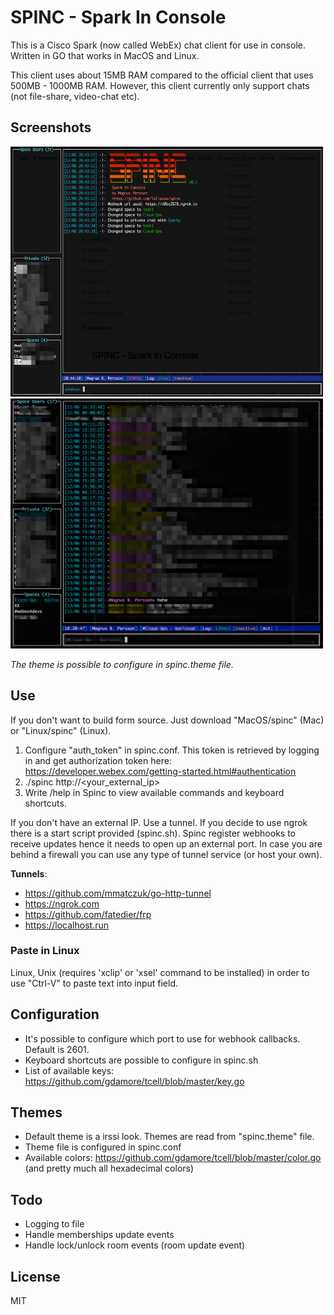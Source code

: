 # SPINC - Spark In Console
This is a Cisco Spark (now called WebEx) chat client for use in console. Written in GO that works in MacOS and Linux.

This client uses about 15MB RAM compared to the official client that uses 500MB - 1000MB RAM.
However, this client currently only support chats (not file-share, video-chat etc).

## Screenshots
<img src="./theme1.png" width="500px" height="400px"/>
<img src="./theme1_2.png" width="500px" height="400px"/>

<i>The theme is possible to configure in spinc.theme file.</i>
## Use
If you don't want to build form source. Just download "MacOS/spinc" (Mac) or "Linux/spinc" (Linux).

1. Configure "auth_token" in spinc.conf. This token is retrieved by logging in and get authorization token here: https://developer.webex.com/getting-started.html#authentication
2. ./spinc http://<your_external_ip>
3. Write /help in Spinc to view available commands and keyboard shortcuts.

If you don't have an external IP. Use a tunnel. If you decide to use ngrok there is a start script provided (spinc.sh). Spinc register webhooks to receive updates
hence it needs to open up an external port. In case you are behind a firewall you can use any type of tunnel service (or host your own).

<b>Tunnels</b>:
* https://github.com/mmatczuk/go-http-tunnel
* https://ngrok.com
* https://github.com/fatedier/frp
* https://localhost.run

### Paste in Linux
Linux, Unix (requires 'xclip' or 'xsel' command to be installed) in order to use "Ctrl-V" to paste text into input field.

## Configuration
- It's possible to configure which port to use for webhook callbacks. Default is 2601.
- Keyboard shortcuts are possible to configure in spinc.sh
- List of available keys: https://github.com/gdamore/tcell/blob/master/key.go

## Themes
- Default theme is a irssi look. Themes are read from "spinc.theme" file.
- Theme file is configured in spinc.conf
- Available colors: https://github.com/gdamore/tcell/blob/master/color.go (and pretty much all hexadecimal colors)

## Todo
- Logging to file
- Handle memberships update events
- Handle lock/unlock room events (room update event)

## License
MIT

